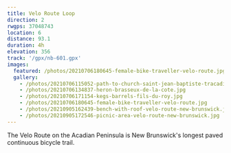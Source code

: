 ```yaml
---
title: Velo Route Loop
direction: 2
rwgps: 37048743
location: 6
distance: 93.1
duration: 4h
elevation: 356
track: '/gpx/nb-601.gpx'
images:
  featured: /photos/20210706180645-female-bike-traveller-velo-route.jpg
  gallery:
    - /photos/20210706115052-path-to-church-saint-jean-baptiste-tracadie-sheila.jpg
    - /photos/20210706134837-heron-brasseux-de-la-cote.jpg
    - /photos/20210706171154-kegs-barrels-fils-du-roy.jpg
    - /photos/20210706180645-female-bike-traveller-velo-route.jpg
    - /photos/20210905162439-bench-with-roof-velo-route-new-brunswick.jpg
    - /photos/20210905172546-picnic-area-velo-route-new-brunswick.jpg
---
```

The Velo Route on the Acadian Peninsula is New Brunswick's longest paved continuous bicycle trail. 
<!-- More -->